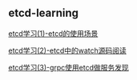 ## etcd-learning


[etcd学习(1)-etcd的使用场景](https://www.cnblogs.com/ricklz/p/15033193.html)

[etcd学习(2)-etcd中的watch源码阅读](https://www.cnblogs.com/ricklz/p/15037925.html)  

[etcd学习(3)-grpc使用etcd做服务发现](https://www.cnblogs.com/ricklz/p/15037925.html)  


